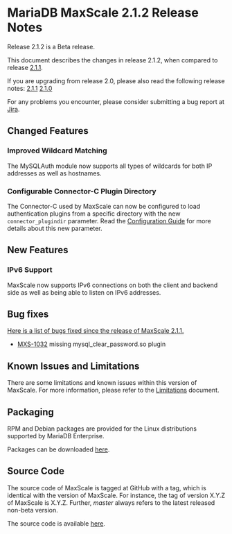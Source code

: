 # MariaDB MaxScale 2.1.2 Release Notes

Release 2.1.2 is a Beta release.

This document describes the changes in release 2.1.2, when compared to
release [2.1.1](MaxScale-2.1.1-Release-Notes.md).

If you are upgrading from release 2.0, please also read the following
release notes:
[2.1.1](./MaxScale-2.1.1-Release-Notes.md)
[2.1.0](./MaxScale-2.1.0-Release-Notes.md)

For any problems you encounter, please consider submitting a bug
report at [Jira](https://jira.mariadb.org).

## Changed Features

### Improved Wildcard Matching

The MySQLAuth module now supports all types of wildcards for both IP addresses
as well as hostnames.

### Configurable Connector-C Plugin Directory

The Connector-C used by MaxScale can now be configured to load authentication
plugins from a specific directory with the new `connector_plugindir`
parameter. Read the [Configuration Guide](../Getting-Started/Configuration-Guide.md)
for more details about this new parameter.

## New Features

### IPv6 Support

MaxScale now supports IPv6 connections on both the client and backend side as
well as being able to listen on IPv6 addresses.

## Bug fixes

[Here is a list of bugs fixed since the release of MaxScale 2.1.1.](https://jira.mariadb.org/issues/?jql=project%20%3D%20MXS%20AND%20issuetype%20%3D%20Bug%20AND%20resolution%20in%20(Fixed%2C%20Done)%20AND%20fixVersion%20%3D%202.1.2%20AND%20fixVersion%20NOT%20IN%20(2.1.1))

* [MXS-1032](https://jira.mariadb.org/browse/MXS-1032) missing mysql_clear_password.so plugin

## Known Issues and Limitations

There are some limitations and known issues within this version of MaxScale.
For more information, please refer to the [Limitations](../About/Limitations.md) document.

## Packaging

RPM and Debian packages are provided for the Linux distributions supported
by MariaDB Enterprise.

Packages can be downloaded [here](https://mariadb.com/resources/downloads).

## Source Code

The source code of MaxScale is tagged at GitHub with a tag, which is identical
with the version of MaxScale. For instance, the tag of version X.Y.Z of MaxScale
is X.Y.Z. Further, *master* always refers to the latest released non-beta version.

The source code is available [here](https://github.com/mariadb-corporation/MaxScale).
